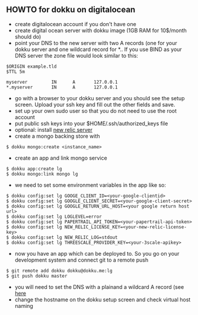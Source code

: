 ## HOWTO for dokku on digitalocean

- create digitalocean account if you don't have one
- create digital ocean server  with dokku image (1GB RAM for 10$/month should do) 
- point your DNS to the new server with two A records (one for your
dokku server and one wildcard record for *.<your dokku server>. If
you use BIND as your DNS server the zone file would look similar
to this:

```
$ORIGIN example.tld
$TTL 5m

myserver         IN      A       127.0.0.1
*.myserver       IN      A       127.0.0.1
```

- go with a browser to your dokku server and you should see the
setup screen. Upload your ssh key and fill out the other fields and
save.
- set up your own sudo user so that you do not need to use the root account
- put public ssh keys into your $HOME/.ssh/authorized_keys file
- optional: install [new relic server](http://www.newrelic.com)
- create a mongo backing store with 

```
$ dokku mongo:create <instance_name> 
```

- create an app and link mongo service

```
$ dokku app:create lg
$ dokku mongo:link mongo lg
```

- we need to set some environment variables in the app like so: 

```
$ dokku config:set lg GOOGE_CLIENT_ID=<your-google-clientid>
$ dokku config:set lg GOOGLE_CLIENT_SECRET=<your-google-client-secret>
$ dokku config:set lg GOOGLE_RETURN_URL_HOST=<your google return host url>
$ dokku config:set lg LOGLEVEL=error
$ dokku config:set lg PAPERTRAIL_API_TOKEN=<your-papertrail-api-token>
$ dokku config:set lg NEW_RELIC_LICENSE_KEY=<your-new-relic-license-key>
$ dokku config:set lg NEW_RELIC_LOG=stdout
$ dokku config:set lg THREESCALE_PROVIDER_KEY=<your-3scale-apikey>
```

- now you have an app which can be deployed to. So you go on your development system and connect git to a remote push

```
$ git remote add dokku dokku@dokku.me:lg
$ git push dokku master
```

- you will need to set the DNS with a plainand a wildcard A record (see [here](https://www.digitalocean.com/community/tutorials/how-to-use-the-digitalocean-dokku-application)
- change the hostname on the dokku setup screen and check virtual host naming



